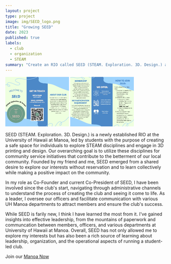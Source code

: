 ```yaml
---
layout: project
type: project
image: img/SEƐD_logo.png
title: "Growing SEƐD"
date: 2023
published: true
labels:
  - club
  - organization
  - STEAM
summary: "Create an RIO called SEƐD (STEAM. Exploration. 3D. Design.) at Univeristy of Hawaii at Manoa."
---
```


<div class="text-center p-4">
  <img width="200px" src="../img/Brochure-1 (dragged).jpg" class="img-thumbnail" >
  <img width="200px" src="../img/Brochure-2 (dragged).jpg" class="img-thumbnail" >
</div>

SEƐD (STEAM. Exploration. 3D. Design.) is a newly established RIO at the University of Hawaii at Manoa, led by students with the purpose of creating a safe space for individuals to explore STEAM disciplines and engage in 3D printing and design. Our overarching goal is to utilize these disciplines for community service initiatives that contribute to the betterment of our local community. Founded by my friend and me, SEƐD emerged from a shared desire to explore our interests without reservation and to learn collectively while making a positive impact on the community.

In my role as Co-Founder and current Co-President of SEƐD, I have been involved since the club's start, navigating through administrative channels to understand the process of creating the club and seeing it come to life. As a leader, I oversee our officers and facilitate communication with various UH Manoa departments to attract members and ensure the club's success.

While SEƐD is farily new, I think I have learned the most from it.  I've gained insights into effective leadership, from the mountains of paperwork and communcation between members, officers, and various departments at University of Hawaii at Manoa. Overall, SEƐD has not only allowed me to explore my interests but has also been a rich source of learning about leadership, organization, and the operational aspects of running a student-led club.

Join our [Manoa Now](https://discord.gg/VcjpKDbRmt)
